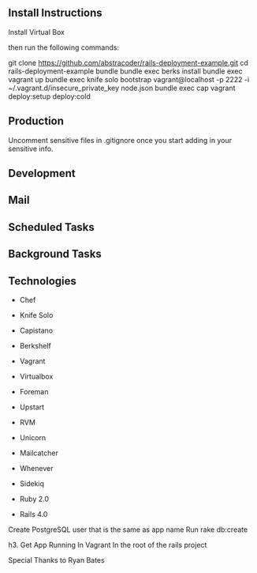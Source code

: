 ## Install Instructions

Install Virtual Box

then run the following commands:

git clone https://github.com/abstracoder/rails-deployment-example.git
cd rails-deployment-example
bundle
bundle exec berks install
bundle exec vagrant up
bundle exec knife solo bootstrap vagrant@localhost -p 2222 -i ~/.vagrant.d/insecure_private_key node.json 
bundle exec cap vagrant deploy:setup deploy:cold

## Production

Uncomment sensitive files in .gitignore once you start adding in your sensitive info.

## Development

## Mail

## Scheduled Tasks

## Background Tasks

## Technologies

* Chef
* Knife Solo
* Capistano
* Berkshelf

* Vagrant
* Virtualbox
* Foreman
* Upstart
* RVM

* Unicorn
* Mailcatcher
* Whenever
* Sidekiq

* Ruby 2.0
* Rails 4.0

Create PostgreSQL user that is the same as app name
Run rake db:create

h3. Get App Running In Vagrant
In the root of the rails project

Special Thanks to Ryan Bates